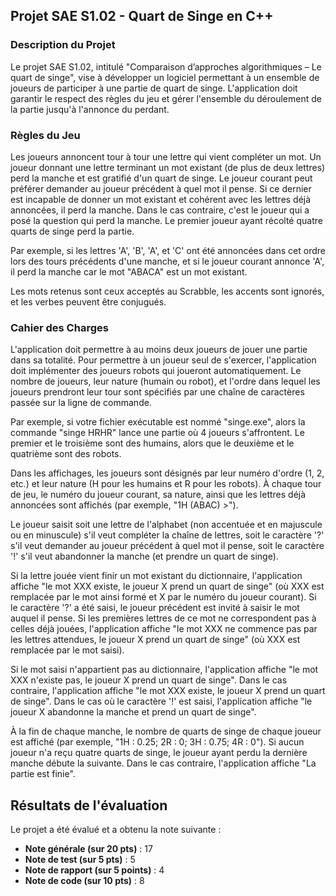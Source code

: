 ## Projet SAE S1.02 - Quart de Singe en C++

### Description du Projet

Le projet SAE S1.02, intitulé "Comparaison d’approches algorithmiques – Le quart de singe", vise à développer un logiciel permettant à un ensemble de joueurs de participer à une partie de quart de singe. L'application doit garantir le respect des règles du jeu et gérer l'ensemble du déroulement de la partie jusqu'à l'annonce du perdant.

### Règles du Jeu

Les joueurs annoncent tour à tour une lettre qui vient compléter un mot. Un joueur donnant une lettre terminant un mot existant (de plus de deux lettres) perd la manche et est gratifié d'un quart de singe. Le joueur courant peut préférer demander au joueur précédent à quel mot il pense. Si ce dernier est incapable de donner un mot existant et cohérent avec les lettres déjà annoncées, il perd la manche. Dans le cas contraire, c'est le joueur qui a posé la question qui perd la manche. Le premier joueur ayant récolté quatre quarts de singe perd la partie.

Par exemple, si les lettres 'A', 'B', 'A', et 'C' ont été annoncées dans cet ordre lors des tours précédents d'une manche, et si le joueur courant annonce 'A', il perd la manche car le mot "ABACA" est un mot existant.

Les mots retenus sont ceux acceptés au Scrabble, les accents sont ignorés, et les verbes peuvent être conjugués.

### Cahier des Charges

L'application doit permettre à au moins deux joueurs de jouer une partie dans sa totalité. Pour permettre à un joueur seul de s'exercer, l'application doit implémenter des joueurs robots qui joueront automatiquement. Le nombre de joueurs, leur nature (humain ou robot), et l'ordre dans lequel les joueurs prendront leur tour sont spécifiés par une chaîne de caractères passée sur la ligne de commande.

Par exemple, si votre fichier exécutable est nommé "singe.exe", alors la commande "singe HRHR" lance une partie où 4 joueurs s'affrontent. Le premier et le troisième sont des humains, alors que le deuxième et le quatrième sont des robots.

Dans les affichages, les joueurs sont désignés par leur numéro d'ordre (1, 2, etc.) et leur nature (H pour les humains et R pour les robots). À chaque tour de jeu, le numéro du joueur courant, sa nature, ainsi que les lettres déjà annoncées sont affichés (par exemple, "1H (ABAC) >").

Le joueur saisit soit une lettre de l'alphabet (non accentuée et en majuscule ou en minuscule) s'il veut compléter la chaîne de lettres, soit le caractère '?' s'il veut demander au joueur précédent à quel mot il pense, soit le caractère '!' s'il veut abandonner la manche (et prendre un quart de singe).

Si la lettre jouée vient finir un mot existant du dictionnaire, l'application affiche "le mot XXX existe, le joueur X prend un quart de singe" (où XXX est remplacée par le mot ainsi formé et X par le numéro du joueur courant). Si le caractère '?' a été saisi, le joueur précédent est invité à saisir le mot auquel il pense. Si les premières lettres de ce mot ne correspondent pas à celles déjà jouées, l'application affiche "le mot XXX ne commence pas par les lettres attendues, le joueur X prend un quart de singe" (où XXX est remplacée par le mot saisi).

Si le mot saisi n'appartient pas au dictionnaire, l'application affiche "le mot XXX n'existe pas, le joueur X prend un quart de singe". Dans le cas contraire, l'application affiche "le mot XXX existe, le joueur X prend un quart de singe". Dans le cas où le caractère '!' est saisi, l'application affiche "le joueur X abandonne la manche et prend un quart de singe".

À la fin de chaque manche, le nombre de quarts de singe de chaque joueur est affiché (par exemple, "1H : 0.25; 2R : 0; 3H : 0.75; 4R : 0"). Si aucun joueur n'a reçu quatre quarts de singe, le joueur ayant perdu la dernière manche débute la suivante. Dans le cas contraire, l'application affiche "La partie est finie".

## Résultats de l'évaluation

Le projet a été évalué et a obtenu la note suivante :

- **Note générale (sur 20 pts)** : 17
- **Note de test (sur 5 pts)** : 5
- **Note de rapport (sur 5 points)** : 4
- **Note de code (sur 10 pts)** : 8
